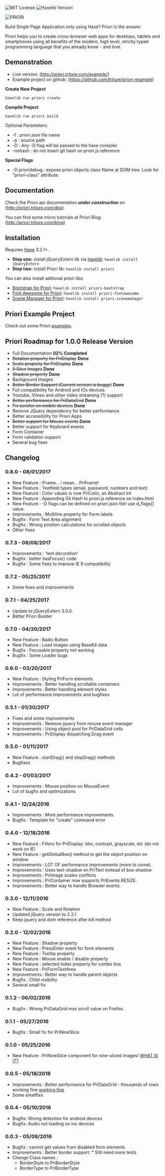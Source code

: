 ![MIT License](https://img.shields.io/badge/license-MIT-blue.svg?style=flat) ![Haxelib Version](https://img.shields.io/github/tag/triture/priori.svg?style=flat&label=haxelib)

![PRIORI](http://priori.triture.com/wiki/priorilogo.png)

Build Single Page Application only using Haxe? Priori is the answer.

Priori helps you to create cross-browser web apps for desktops, tablets and smartphones using all benefits of the modern, high level, strictly typed programming language that you already know - and love.

## Demonstration
- Live version: (http://priori.triture.com/example/)
- Example project on github: (https://github.com/triture/priori-example)

**Create New Project**
```
haxelib run priori create
```

**Compile Project**
```
haxelib run priori build
```
Optional Parameters:  
- -f : priori.json file name  
- -p : source path
- -D : Any -D flag will be passed to the haxe compiler  
- -nohash : do not insert git hash on priori.js reference

**Special Flags**
- -D prioridebug : expose priori objects class Name at DOM tree. Look for "priori-class" attribute.

## Documentation
Check the Priori api documentation ***under construction*** on (http://priori.triture.com/dox).

You can find some micro tutorials at Priori Blog: (http://priori.triture.com/blog)

## Installation
Requires [Haxe](http://haxe.org) 3.2.1+.

* **Step one:** install jQueryExtern lib via [haxelib](http://haxe.org/doc/haxelib/using_haxelib): `haxelib install jQueryExtern`  
* **Step two:** install Priori lib: `haxelib install priori`  

You can also install aditional priori libs:  
- [Bootstrap for Priori](https://github.com/triture/priori-bootstrap): `haxelib install priori-bootstrap`  
- [Font Awesome for Priori](https://github.com/triture/priori-fontawesome): `haxelib install priori-fontawesome`  
- [Scene Manager for Priori](https://github.com/triture/priori-scenemanager): `haxelib install priori-scenemanager`  

## Priori Example Project
Check out some Priori [examples](https://github.com/triture/priori-example).  

## Priori Roadmap for 1.0.0 Release Version  
- Full Documentation **02% Completed**
- ~~Rotation property for PriDisplay~~ **Done**
- ~~Scale property for PriDisplay~~ **Done**
- ~~9 Slice Images~~ **Done**
- ~~Shadow property~~ **Done**
- Background Images
- ~~Better Border Support (Current version is buggy)~~ **Done**
- Full compatibility for Android and IOs devices
- Youtube, Vimeo and other video streaming (?) support
- ~~Better performance for PriDataGrid~~ **Done**
- ~~Fix scroller on mobile devices~~ **Done**
- Remove JQuery dependency for better performance
- Better accessibility for Priori Apps
- ~~Better support for Mouse events~~ **Done**
- Better support for Keyboard events
- Form Container
- Form validation support
- Several bug fixes

## Changelog
### 0.8.0 - 08/01/2017
- New Feature : iFrame... i mean... PriFrame!
- New Feature : Textfield types (email, password, numbers and text)
- New Feature : Color values is now PriColor, an Abstract Int
- New Feature : Appending Git Hash to priori.js reference on index.html
- New Feature : -D flags can be defined on priori.json file! use d_flags[] value.
- Improvements : Multiline property for Form labels
- Bugfix : Form Text Area alignment
- Bugfix : Wrong position calculations for scrolled objects
- Other fixes

### 0.7.3 - 06/08/2017
- Improvements : 'text decoration'
- Bugfix : better hasFocus() code
- Bugfix : Some fixes to improve IE 9 compatibility

### 0.7.2 - 05/25/2017
- Some fixes and improvements

### 0.7.1 - 04/25/2017
- Update to jQueryExtern 3.0.0.
- Better Priori Builder

### 0.7.0 - 04/20/2017
- New Feature : Radio Button
- New Feature : Load images using Base64 data
- Bugfix : Focusable property not working
- Bugfix : Some Loader bugs

### 0.6.0 - 03/20/2017
- New Feature : Styling PriForm elements
- Improvements : Better handling scrollable containers
- Improvements : Better handling element styles
- Lot of performance improvements and bugfixes

### 0.5.1 - 01/30/2017
- Fixes and some improvements
- Improvements : Remove jquery from mouse event manager
- Improvements : Using object pool for PriDataGrid cells
- Improvements : PriDisplay dispatching Drag event

### 0.5.0 - 01/11/2017
- New Feature : startDrag() and stopDrag() methods
- Bugfixes

### 0.4.2 - 01/03/2017
- Improvements : Mouse position on MouseEvent
- Lot of bugfix and optimizations

### 0.4.1 - 12/24/2016
- Improvements : More performance improvements.
- Bugfix : Template for "create" command error

### 0.4.0 - 12/18/2016
- New Feature : Filters for PriDisplay: blur, contrast, grayscale, etc (do not work on IE)
- New Feature : getGlobalBox() method to get the object position on window
- Improvements : LOT OF performance improvements (more to come).
- Improvements : Uses text-shadow on PriText instead of box-shadow
- Improvements : PriImage scales conflicts
- Improvements : PriContainer now supports PriEvents.RESIZE.
- Improvements : Better way to handle Browser events

### 0.3.0 - 12/11/2016
- New Feature : Scale and Rotation
- Updated jQuery version to 2.2.1
- Keep jquery and dom reference after kill method

### 0.2.0 - 12/02/2016
- New Feature : Shadow property
- New Feature : PressEnter event for form elements
- New Feature : Tooltip property
- New Feature : Mouse enable / disable property
- New Feature : selected index property for combo box
- New Feature : PriFormTextArea
- Improvements : Better way to handle parent objects
- Bugfix : Child visibility
- Several small fix

### 0.1.2 - 06/02/2016
- Bugfix : Wrong PriDataGrid max scroll value on Firefox.

### 0.1.1 - 05/27/2016
- Bugfix : Small fix for PriNineSlice  

### 0.1.0 - 05/25/2016  
- New Feature : PriNineSlice component for nine-sliced images! [WHAT IS IT?](http://rwillustrator.blogspot.com.br/2007/04/understanding-9-slice-scaling.html)  

### 0.0.5 - 05/18/2016  
- Improvements : Better performance for PriDataGrid - thousands of rows working fine [working fine](http://priori.triture.com/example)  
- Some smallfixs  

### 0.0.4 - 05/10/2016  
- Bugfix: Wrong detection for android devices  
- Bugfix: Audio not loading on ios devices  

### 0.0.3 - 05/08/2016  
- Bugfix : cannot get values from disabled form elements  
- Improvements : Better border support. * Still need more tests  
- Change Class names :  
    - BorderStyle to PriBorderStyle  
    - BorderType to PriBorderType  

